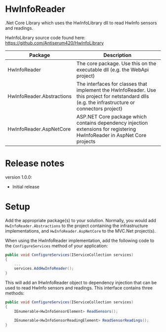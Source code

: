 # HwInfoReader

.Net Core Library which uses the HwInfoLibrary dll to read HwInfo sensors and readings. 


HwInfoLibrary source code found here: https://github.com/Antiserum420/HwInfoLibrary

| Package  | Description |
| ------------- | ------------- |
| HwInfoReader  | The core package. Use this on the executable dll (e.g. the WebApi project)  |
| HwInfoReader.Abstractions  | 	The interfaces for classes that implement the HwInfoReader. Use this project for netstandard dlls (e.g. the infrastructure or connectors project)  |
| HwInfoReader.AspNetCore  | ASP.NET Core package which contains dependency injection extensions for registering HwInfoReader in AspNet Core projects  |

# Release notes

version 1.0.0:
- Initial release

# Setup
Add the appropriate package(s) to your solution. Normally, you would add `HwInfoReader.Abstractions` to the project containing the infrastructure implementations, and `HwInfoReader.AspNetCore` to the MVC.Net project(s).

When using the HwInfoReader implementation, add the following code to the `ConfigureServices` method of your application:

```C#
public void ConfigureServices(IServiceCollection services)
{
    ...
    services.AddHwInfoReader();
}
```

This will add an IHwInfoReader object to dependency injection that can be used to read HwInfo sensors and readings.
This interface contains three methods:

```C#
public void ConfigureServices(IServiceCollection services)
{
    IEnumerable<HwInfoSensorElement> ReadSensors();

    IEnumerable<HwInfoSensorReadingElement> ReadSensorReadings();
}
```

